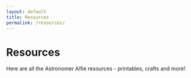 ```yaml
---
layout: default
title: Resources
permalink: /resources/
---
```


# Resources

Here are all the Astronomer Alfie resources - printables, crafts and more!
